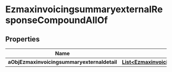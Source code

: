 

# EzmaxinvoicingsummaryexternalResponseCompoundAllOf

## Properties

Name | Type | Description | Notes
------------ | ------------- | ------------- | -------------
**aObjEzmaxinvoicingsummaryexternaldetail** | [**List&lt;EzmaxinvoicingsummaryexternaldetailResponseCompound&gt;**](EzmaxinvoicingsummaryexternaldetailResponseCompound.md) |  | 




